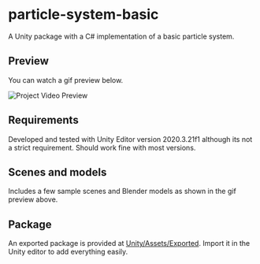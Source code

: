 # particle-system-basic
  A Unity package with a C# implementation of a basic particle system.

## Preview
  You can watch a gif preview below.
  
  ![Project Video Preview](preview480@15fps.gif)

## Requirements
  Developed and tested with Unity Editor version 2020.3.21f1 although its not a strict requirement. Should work fine with most versions.

## Scenes and models
  Includes a few sample scenes and Blender models as shown in the gif preview above.

## Package
  An exported package is provided at [Unity/Assets/Exported](Unity/Assets/Exported). Import it in the Unity editor to add everything easily.
